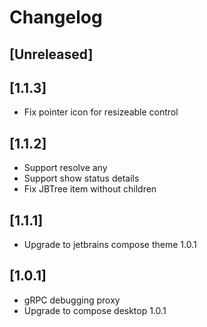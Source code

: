 # Changelog

## [Unreleased]

## [1.1.3]
- Fix pointer icon for resizeable control

## [1.1.2]
- Support resolve any
- Support show status details
- Fix JBTree item without children

## [1.1.1]
- Upgrade to jetbrains compose theme 1.0.1

## [1.0.1]
- gRPC debugging proxy
- Upgrade to compose desktop 1.0.1